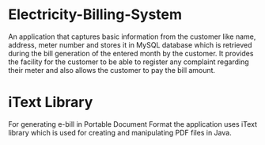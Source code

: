 # Electricity-Billing-System
An application that captures basic information from the customer like name, address, meter number and stores it in MySQL database which is retrieved during the bill generation of the entered month by the customer. It provides the facility for the customer to be able to register any complaint regarding their meter and also allows the customer to pay the bill amount.


# iText Library
For generating e-bill in Portable Document Format the application uses iText library which is used for creating and manipulating PDF files in Java. 
